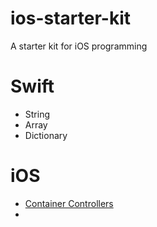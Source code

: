 # ios-starter-kit
A starter kit for iOS programming

# Swift
- String
- Array
- Dictionary

# iOS
- [Container Controllers](https://github.com/imudasirahmed/ios-starter-kit/blob/main/ios/container-controllers.md)
- 
